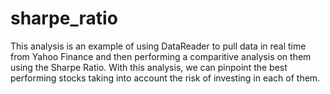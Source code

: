 # sharpe_ratio
This analysis is an example of using DataReader to pull data in real time from Yahoo Finance and then performing a comparitive analysis on them using the Sharpe Ratio. With this analysis, we can pinpoint the best performing stocks taking into account the risk of investing in each of them.
